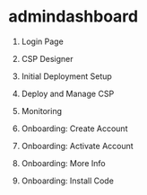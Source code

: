 # admindashboard

1. Login Page

2. CSP Designer

3. Initial Deployment Setup

4. Deploy and Manage CSP

5. Monitoring

6. Onboarding: Create Account

7. Onboarding: Activate Account

8. Onboarding: More Info

9. Onboarding: Install Code